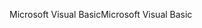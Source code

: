 <span data-ttu-id="e9d76-101">Microsoft Visual Basic</span><span class="sxs-lookup"><span data-stu-id="e9d76-101">Microsoft Visual Basic</span></span>